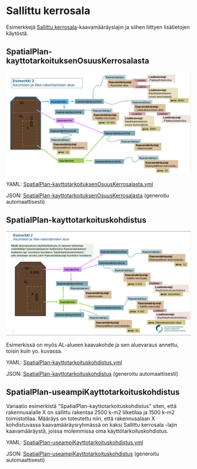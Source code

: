# Sallittu kerrosala

Esimerkkejä [Sallittu kerrosala](http://uri.suomi.fi/codelist/rytj/RY_Kaavamaarayslaji/code/sallittuKerrosala)-kaavamääräyslajin ja siihen liittyen lisätietojen käytöstä.

## SpatialPlan-kayttotarkoituksenOsuusKerrosalasta
![kuva esimerkista](kuvat/kayttotarkoituksen-osuus-kerrosalasta-syke.png "Käyttötarkoituksen osuuus kerrosalasta")

YAML: [SpatialPlan-kayttotarkoituksenOsuusKerrosalasta.yml](./SpatialPlan-kayttotarkoituksenOsuusKerrosalasta.yml)

JSON: [SpatialPlan-kayttotarkoituksenOsuusKerrosalasta](./SpatialPlan-kayttotarkoituksenOsuusKerrosalasta.md) (generoitu automaattisesti)

## SpatialPlan-kayttotarkoituskohdistus
![kuva esimerkista](kuvat/kayttotarkoituskohdistus-syke.png "Käyttötarkoituskohdistus")

Esimerkissä on myös AL-alueen kaavakohde ja sen aluevaraus annettu, toisin kuin yo. kuvassa.

YAML: [SpatialPlan-kayttotarkoituskohdistus.yml](./SpatialPlan-kayttotarkoituskohdistus.yml)

JSON: [SpatialPlan-kayttotarkoituskohdistus](./SpatialPlan-kayttotarkoituskohdistus.md) (generoitu automaattisesti)


## SpatialPlan-useampiKayttotarkoituskohdistus

Variaatio esimerkistä "SpatialPlan-kayttotarkoituskohdistus" siten, että rakennusalalle X on sallittu rakentaa 2500 k-m2 liiketilaa ja 1500 k-m2 toimistotilaa. Määräys on toteutettu niin, että rakennusalaan X kohdistuvassa kaavamääräysryhmässä on kaksi Sallittu kerrosala -lajin kaavamääräystä, joissa molemmissa oma käyttötarkoituskohdistus.

YAML: [SpatialPlan-useampiKayttotarkoituskohdistus.yml](./SpatialPlan-useampiKayttotarkoituskohdistus.yml)

JSON: [SpatialPlan-useampiKayttotarkoituskohdistus](./SpatialPlan-useampiKayttotarkoituskohdistus.md) (generoitu automaattisesti)